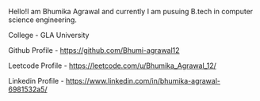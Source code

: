 Hello!I am Bhumika Agrawal and currently I am pusuing B.tech in computer science engineering.

College - GLA University

Github Profile - https://github.com/Bhumi-agrawal12

Leetcode Profile - https://leetcode.com/u/Bhumika_Agrawal_12/

Linkedin Profile - https://www.linkedin.com/in/bhumika-agrawal-6981532a5/
